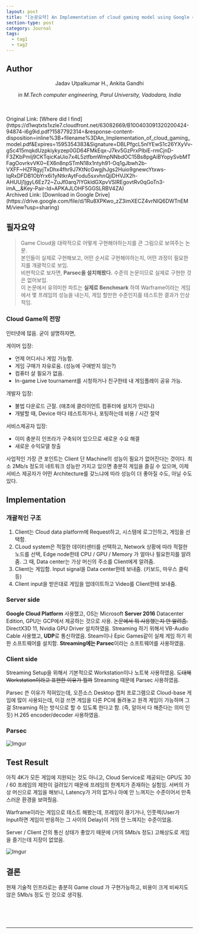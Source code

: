 ```yaml
---
layout: post
title: "[논문요약] An Implementation of cloud gaming model using Google cloud platform and Parsec"
section-type: post
category: Journal
tags:
  - tag1
  - tag2
---
```


## Author

<p style="text-align: center;">Jadav Utpalkumar H., Ankita Gandhi</p>

<p style="text-align: center;">in <i>M.Tech computer engineering, Parul University, Vadodara, India</i></p>
<br><br>
Original Link: [Where did I find](https://d1wqtxts1xzle7.cloudfront.net/63082669/B100403091320200424-94874-i6g9id.pdf?1587792314=&response-content-disposition=inline%3B+filename%3DAn_Implementation_of_cloud_gaming_model.pdf&Expires=1595354383&Signature=DBLPfgcL5nlYEwS1c26YXyVv-gSc415mqkdUzpkiykyzep0GD64FMkEqx-J7kv5GzPrxPIbiE-rmCjnD-F3ZKbPmIj9CKTqicKaUio7x4L5ztfbmWmpNNbdOC15Bs8pgAiBYopySvbMTFagOovrkvVK0~EX6n8npSTmN18x1ntyh91-Oq1gJbwh2b-VXFF~HZFRgyjTxDhx4fhr9J7KtNcGwgjhJgs2Huio9gnewcYtxws-IqRxDFDB1ObYrx6i1yNtkrAytFodu5sxvhnQjiDHVJX2h-AHUUj1jgyL6Ez72~ZuJf0arq7lYGkldGXpvVSIREgovtRv0qGoTn3-imA__&Key-Pair-Id=APKAJLOHF5GGSLRBV4ZA)<br>
Archived Link: [Download in Google Drive](https://drive.google.com/file/d/1Ru8XPKwo_zZ3imXECZ4vrNIQ6DWTnEMM/view?usp=sharing)

## 필자요약

> Game Cloud을 대략적으로 어떻게 구현해야하는지를 큰 그림으로 보여주는 논문.<br>
> 본인들이 실제로 구현해보고, 어떤 순서로 구현해야하는지, 어떤 과정이 필요한지를 개괄적으로 보임.<br>
> 비판적으로 보자면, **Parsec을 설치해봤다.** 수준의 논문이므로 실제로 구현한 것은 없어보임.<br>
> 이 논문에서 유의미한 파트는 **실제로 Benchmark** 하여 Warframe이라는 게임에서 몇 프레임의 성능을 내는지, 게임 할만한 수준인지를 테스트한 결과가 인상적임.

### Cloud Game의 전망

인터넷에 많음. 굳이 설명하자면,

게이머 입장:

- 언제 어디서나 게임 가능함.
- 게임 구매가 자유로움. (성능에 구애받지 않는?)
- 컴퓨터 살 필요가 없음.
- In-game Live tournament를 시청하거나 친구한테 내 게임플레이 공유 가능.

개발자 입장:

- 불법 다운로드 근절. (애초에 클라이언트 컴퓨터에 설치가 안되니)
- 개발할 때, Device 마다 테스트하거나, 포팅하는데 비용 / 시간 절약

서비스제공자 입장:

- 이미 충분히 인프라가 구축되어 있으므로 새로운 수요 해결
- 새로운 수익모델 창출

사업적인 가장 큰 포인트는 Client 단 Machine의 성능이 필요가 없어진다는 것이다. 최소 2Mb/s 정도의 네트워크 성능만 가지고 있으면 충분히 게임을 즐길 수 있으며, 이제 서비스 제공자가 어떤 Architecture를 갖느냐에 따라 성능이 더 좋아질 수도, 아닐 수도 있다.

## Implementation

### 개괄적인 구조

1. Client는 Cloud data platform에 Request하고, 시스템에 로그인하고, 게임을 선택함.
2. CLoud system은 적절한 데이터센터를 선택하고, Network 상황에 따라 적절한 노드를 선택, Edge node한테 CPU / GPU / Memory 가 얼마나 필요한지를 알려줌. 그 때, Data center는 가상 머신의 주소를 Client에게 알려줌.
3. Client는 게임함. Input signal을 Data center한테 보내줌. (키보드, 마우스 클릭 등)
4. Client input을 받은대로 게임을 업데이트하고 Video를 Client한테 보내줌.

### Server side

**Google Cloud Platform** 사용했고, OS는 Microsoft **Server 2016** Datacenter Edition, GPU는 GCP에서 제공하는 것으로 사용. ~~논문에서 뭐 사용했는지 안 알려줌.~~ DirectX3D 11, Nvidia GPU Driver 설치하였음. Streaming 하기 위해서 VB-Audio Cable 사용했고, **UDP**로 통신하였음. Steam이나 Epic Games같이 실제 게임 하기 위한 소프트웨어를 설치함. **Streaming에는 Parsec**이라는 소프트웨어를 사용하였음.

### Client side

Streaming Setup을 위해서 기본적으로 Workstation이나 노트북 사용하였음. ~~도대체 Workstation이라고 표현한 이유가 뭘까~~ Streaming 때문에 Parsec 사용하였음.

Parsec 쓴 이유가 적혀있는데, 오픈소스 Desktop 캡처 프로그램으로 Cloud-base 게임에 많이 사용되는데, 이걸 쓰면 게임을 다른 PC에 돌려놓고 원격 게임이 가능하며 그걸 Streaming 하는 방식으로 할 수 있도록 한다고 함. (즉, 알아서 다 해준다는 의미 인듯) H.265 encoder/decoder 사용하였음.

### Parsec

![Imgur](https://i.imgur.com/kk5AEIU.png)

## Test Result

아직 4K가 모든 게임에 지원되는 것도 아니고, Cloud Service로 제공되는 GPU도 30 / 60 프레임의 제한이 걸려있기 때문에 프레임의 한계치가 존재하는 실험임. 서버의 가상 머신으로 게임을 해보니, Latency가 거의 없거나 아예 안 느껴지는 수준이어서 만족스러운 환경을 보여줬음.

Warframe이라는 게임으로 테스트 해봤는데, 프레임이 끊기거나, 인풋렉(User가 Input하면 게임이 반응하는 그 사이의 Delay)이 거의 안 느껴지는 수준이었음.

Server / Client 간의 통신 상태가 좋았기 때문에 (거의 5Mb/s 정도) 고해상도로 게임을 즐기는데 지장이 없었음.

![Imgur](https://i.imgur.com/rS2NYYF.png)

## 결론

현재 기술적 인프라로는 충분히 Game cloud 가 구현가능하고, 비용이 크게 비싸지도 않은 5Mb/s 정도 인 것으로 생각됨.



<br>
<br>
<br>
<hr/>